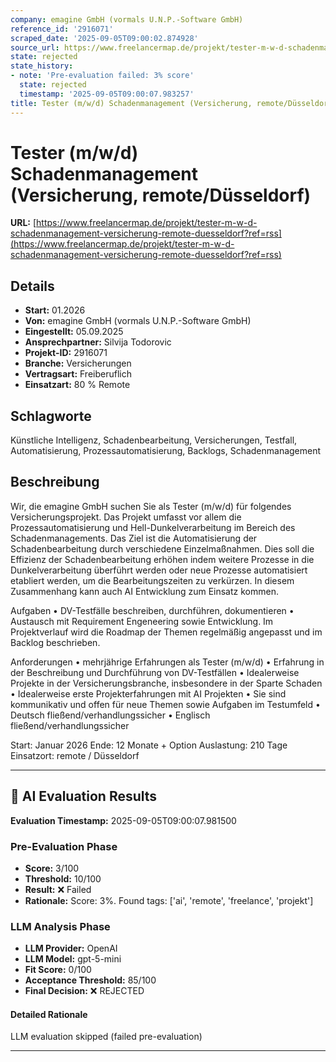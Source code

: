 ```yaml
---
company: emagine GmbH (vormals U.N.P.-Software GmbH)
reference_id: '2916071'
scraped_date: '2025-09-05T09:00:02.874928'
source_url: https://www.freelancermap.de/projekt/tester-m-w-d-schadenmanagement-versicherung-remote-duesseldorf?ref=rss
state: rejected
state_history:
- note: 'Pre-evaluation failed: 3% score'
  state: rejected
  timestamp: '2025-09-05T09:00:07.983257'
title: Tester (m/w/d) Schadenmanagement (Versicherung, remote/Düsseldorf)
---
```



# Tester (m/w/d) Schadenmanagement (Versicherung, remote/Düsseldorf)
**URL:** [https://www.freelancermap.de/projekt/tester-m-w-d-schadenmanagement-versicherung-remote-duesseldorf?ref=rss](https://www.freelancermap.de/projekt/tester-m-w-d-schadenmanagement-versicherung-remote-duesseldorf?ref=rss)
## Details
- **Start:** 01.2026
- **Von:** emagine GmbH (vormals U.N.P.-Software GmbH)
- **Eingestellt:** 05.09.2025
- **Ansprechpartner:** Silvija Todorovic
- **Projekt-ID:** 2916071
- **Branche:** Versicherungen
- **Vertragsart:** Freiberuflich
- **Einsatzart:** 80
                                                % Remote

## Schlagworte
Künstliche Intelligenz, Schadenbearbeitung, Versicherungen, Testfall, Automatisierung, Prozessautomatisierung, Backlogs, Schadenmanagement

## Beschreibung
Wir, die emagine GmbH suchen Sie als Tester (m/w/d) für folgendes Versicherungsprojekt.
Das Projekt umfasst vor allem die Prozessautomatisierung und Hell-Dunkelverarbeitung im Bereich des Schadenmanagements.
Das Ziel ist die Automatisierung der Schadenbearbeitung durch verschiedene Einzelmaßnahmen. Dies soll die Effizienz der Schadenbearbeitung erhöhen indem weitere Prozesse in die Dunkelverarbeitung überführt werden oder neue Prozesse automatisiert etabliert werden, um die Bearbeitungszeiten zu verkürzen.
In diesem Zusammenhang kann auch AI Entwicklung zum Einsatz kommen.

Aufgaben
• DV-Testfälle beschreiben, durchführen, dokumentieren
• Austausch mit Requirement Engeneering sowie Entwicklung. Im Projektverlauf wird die Roadmap der Themen regelmäßig angepasst und im Backlog beschrieben.

Anforderungen
• mehrjährige Erfahrungen als Tester (m/w/d)
• Erfahrung in der Beschreibung und Durchführung von DV-Testfällen
• Idealerweise Projekte in der Versicherungsbranche, insbesondere in der Sparte Schaden
• Idealerweise erste Projekterfahrungen mit AI Projekten
• Sie sind kommunikativ und offen für neue Themen sowie Aufgaben im Testumfeld
• Deutsch fließend/verhandlungssicher
• Englisch fließend/verhandlungssicher

Start: Januar 2026
Ende: 12 Monate + Option
Auslastung: 210 Tage
Einsatzort: remote / Düsseldorf

---

## 🤖 AI Evaluation Results

**Evaluation Timestamp:** 2025-09-05T09:00:07.981500

### Pre-Evaluation Phase
- **Score:** 3/100
- **Threshold:** 10/100
- **Result:** ❌ Failed
- **Rationale:** Score: 3%. Found tags: ['ai', 'remote', 'freelance', 'projekt']

### LLM Analysis Phase
- **LLM Provider:** OpenAI
- **LLM Model:** gpt-5-mini
- **Fit Score:** 0/100
- **Acceptance Threshold:** 85/100
- **Final Decision:** ❌ REJECTED

#### Detailed Rationale
LLM evaluation skipped (failed pre-evaluation)

---
